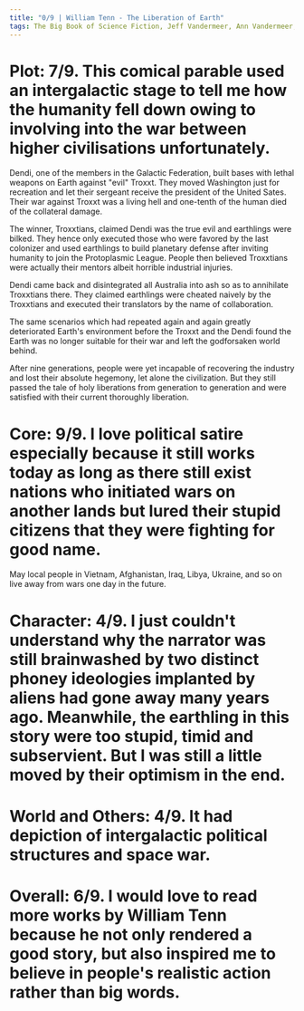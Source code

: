```yaml
---
title: "0/9 | William Tenn - The Liberation of Earth"
tags: The Big Book of Science Fiction, Jeff Vandermeer, Ann Vandermeer, short story, novelette, science fiction, 1920-2010, 1950, 1953
---
```


# Plot: 7/9. This comical parable used an intergalactic stage to tell me how the humanity fell down owing to involving into the war between higher civilisations unfortunately.
Dendi, one of the members in the Galactic Federation, built bases with lethal weapons on Earth against "evil" Troxxt. They moved Washington just for recreation and let their sergeant receive the president of the United Sates. Their war against Troxxt was a living hell and one-tenth of the human died of the collateral damage.

The winner, Troxxtians, claimed Dendi was the true evil and earthlings were bilked. They hence only executed those who were favored by the last colonizer and used earthlings to build planetary defense after inviting humanity to join the Protoplasmic League. People then believed Troxxtians were actually their mentors albeit horrible industrial injuries.

Dendi came back and  disintegrated all Australia into ash so as to annihilate Troxxtians there. They claimed earthlings were cheated naively by the Troxxtians and executed their translators by the name of collaboration.

The same scenarios which had repeated again and again greatly deteriorated Earth's environment before the Troxxt and the Dendi found  the Earth was no longer suitable for their war and left the godforsaken world behind.

After nine generations, people were yet incapable of recovering the industry and lost their absolute hegemony, let alone the civilization. But they still passed the tale of holy liberations from generation to generation and were satisfied with their current thoroughly liberation.

# Core: 9/9. I love political satire especially because it still works today as long as there still exist nations who initiated wars on another lands but lured their stupid citizens that they were fighting for good name.
May local people in Vietnam, Afghanistan, Iraq, Libya, Ukraine, and so on live away from wars one day in the future.

# Character: 4/9. I just couldn't understand why the narrator was still brainwashed by two distinct phoney ideologies implanted by aliens had gone away many years ago. Meanwhile, the earthling in this story were too stupid, timid and subservient. But I was still a little moved by their optimism in the end.


# World and Others: 4/9. It had depiction  of intergalactic political structures and space war.


# Overall: 6/9. I would love to read more works by William Tenn because he not only rendered a good story, but also inspired me to believe in people's realistic action rather than big words.
